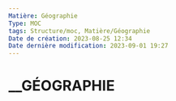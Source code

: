 ```yaml
---
Matière: Géographie
Type: MOC
tags: Structure/moc, Matière/Géographie
Date de création: 2023-08-25 12:34
Date dernière modification: 2023-09-01 19:27
---
```

# __GÉOGRAPHIE